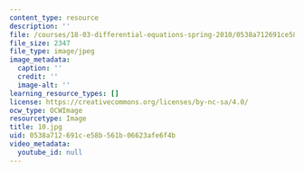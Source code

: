 ```yaml
---
content_type: resource
description: ''
file: /courses/18-03-differential-equations-spring-2010/0538a712691ce58b561b06623afe6f4b_10.jpg
file_size: 2347
file_type: image/jpeg
image_metadata:
  caption: ''
  credit: ''
  image-alt: ''
learning_resource_types: []
license: https://creativecommons.org/licenses/by-nc-sa/4.0/
ocw_type: OCWImage
resourcetype: Image
title: 10.jpg
uid: 0538a712-691c-e58b-561b-06623afe6f4b
video_metadata:
  youtube_id: null
---
```


